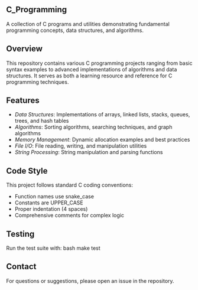 ## C_Programming

A collection of C programs and utilities demonstrating fundamental programming concepts, data structures, and algorithms.

## Overview

This repository contains various C programming projects ranging from basic syntax examples to advanced implementations of algorithms and data structures. It serves as both a learning resource and reference for C programming techniques.

## Features

- *Data Structures*: Implementations of arrays, linked lists, stacks, queues, trees, and hash tables
- *Algorithms*: Sorting algorithms, searching techniques, and graph algorithms
- *Memory Management*: Dynamic allocation examples and best practices
- *File I/O*: File reading, writing, and manipulation utilities
- *String Processing*: String manipulation and parsing functions

## Code Style

This project follows standard C coding conventions:
- Function names use snake_case
- Constants are UPPER_CASE
- Proper indentation (4 spaces)
- Comprehensive comments for complex logic

## Testing

Run the test suite with:
bash
make test

## Contact

For questions or suggestions, please open an issue in the repository.

